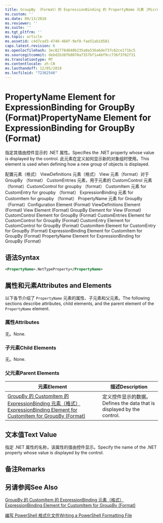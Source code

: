```yaml
---
title: GroupBy （Format）的 ExpressionBinding 的 PropertyName 元素 |Microsoft Docs
ms.custom: ''
ms.date: 09/13/2016
ms.reviewer: ''
ms.suite: ''
ms.tgt_pltfrm: ''
ms.topic: article
ms.assetid: c4d7cad3-4740-468f-9ef8-fae51ab1d581
caps.latest.revision: 6
ms.openlocfilehash: 3ec82778d840b235a0a536a6def37c62ce171bc5
ms.sourcegitcommit: debd2b38fb8070a7357bf1a4bf9cc736f3702f31
ms.translationtype: MT
ms.contentlocale: zh-CN
ms.lasthandoff: 12/05/2019
ms.locfileid: "72362546"
---
```

# <a name="propertyname-element-for-expressionbinding-for-groupby-format"></a><span data-ttu-id="bb967-102">PropertyName Element for ExpressionBinding for GroupBy (Format)</span><span class="sxs-lookup"><span data-stu-id="bb967-102">PropertyName Element for ExpressionBinding for GroupBy (Format)</span></span>

<span data-ttu-id="bb967-103">指定其值由控件显示的 .NET 属性。</span><span class="sxs-lookup"><span data-stu-id="bb967-103">Specifies the .NET property whose value is displayed by the control.</span></span> <span data-ttu-id="bb967-104">此元素在定义如何显示新的对象组时使用。</span><span class="sxs-lookup"><span data-stu-id="bb967-104">This element is used when defining how a new group of objects is displayed.</span></span>

<span data-ttu-id="bb967-105">配置元素（格式） ViewDefinitions 元素（格式） View 元素（format）对于 GroupBy （format） CustomEntries 元素，用于元素的 CustomControl 元素（format）CustomControl for groupby （format） CustomItem 元素 for CustomEntry for groupby （format） ExpressionBinding 元素 for CustomItem for groupby （format） PropertyName 元素 for GroupBy （Format）</span><span class="sxs-lookup"><span data-stu-id="bb967-105">Configuration Element (Format) ViewDefinitions Element (Format) View Element (Format) GroupBy Element for View (Format) CustomControl Element for GroupBy (Format) CustomEntries Element for CustomControl for GroupBy (Format) CustomEntry Element for CustomControl for GroupBy (Format) CustomItem Element for CustomEntry for GroupBy (Format) ExpressionBinding Element for CustomItem for GroupBy (Format) PropertyName Element for ExpressionBinding for GroupBy (Format)</span></span>

## <a name="syntax"></a><span data-ttu-id="bb967-106">语法</span><span class="sxs-lookup"><span data-stu-id="bb967-106">Syntax</span></span>

```xml
<PropertyName>.NetTypeProperty</PropertyName>
```

## <a name="attributes-and-elements"></a><span data-ttu-id="bb967-107">属性和元素</span><span class="sxs-lookup"><span data-stu-id="bb967-107">Attributes and Elements</span></span>

<span data-ttu-id="bb967-108">以下各节介绍了 `PropertyName` 元素的属性、子元素和父元素。</span><span class="sxs-lookup"><span data-stu-id="bb967-108">The following sections describe attributes, child elements, and the parent element of the `PropertyName` element.</span></span>

### <a name="attributes"></a><span data-ttu-id="bb967-109">属性</span><span class="sxs-lookup"><span data-stu-id="bb967-109">Attributes</span></span>

<span data-ttu-id="bb967-110">无。</span><span class="sxs-lookup"><span data-stu-id="bb967-110">None.</span></span>

### <a name="child-elements"></a><span data-ttu-id="bb967-111">子元素</span><span class="sxs-lookup"><span data-stu-id="bb967-111">Child Elements</span></span>

<span data-ttu-id="bb967-112">无。</span><span class="sxs-lookup"><span data-stu-id="bb967-112">None.</span></span>

### <a name="parent-elements"></a><span data-ttu-id="bb967-113">父元素</span><span class="sxs-lookup"><span data-stu-id="bb967-113">Parent Elements</span></span>

|<span data-ttu-id="bb967-114">元素</span><span class="sxs-lookup"><span data-stu-id="bb967-114">Element</span></span>|<span data-ttu-id="bb967-115">描述</span><span class="sxs-lookup"><span data-stu-id="bb967-115">Description</span></span>|
|-------------|-----------------|
|[<span data-ttu-id="bb967-116">GroupBy 的 CustomItem 的 ExpressionBinding 元素（格式）</span><span class="sxs-lookup"><span data-stu-id="bb967-116">ExpressionBinding Element for CustomItem for GroupBy (Format)</span></span>](./expressionbinding-element-for-customitem-for-groupby-format.md)|<span data-ttu-id="bb967-117">定义控件显示的数据。</span><span class="sxs-lookup"><span data-stu-id="bb967-117">Defines the data that is displayed by the control.</span></span>|

## <a name="text-value"></a><span data-ttu-id="bb967-118">文本值</span><span class="sxs-lookup"><span data-stu-id="bb967-118">Text Value</span></span>

<span data-ttu-id="bb967-119">指定 .NET 属性的名称，该属性的值由控件显示。</span><span class="sxs-lookup"><span data-stu-id="bb967-119">Specify the name of the .NET property whose value is displayed by the control.</span></span>

## <a name="remarks"></a><span data-ttu-id="bb967-120">备注</span><span class="sxs-lookup"><span data-stu-id="bb967-120">Remarks</span></span>

## <a name="see-also"></a><span data-ttu-id="bb967-121">另请参阅</span><span class="sxs-lookup"><span data-stu-id="bb967-121">See Also</span></span>

[<span data-ttu-id="bb967-122">GroupBy 的 CustomItem 的 ExpressionBinding 元素（格式）</span><span class="sxs-lookup"><span data-stu-id="bb967-122">ExpressionBinding Element for CustomItem for GroupBy (Format)</span></span>](./expressionbinding-element-for-customitem-for-groupby-format.md)

[<span data-ttu-id="bb967-123">编写 PowerShell 格式化文件</span><span class="sxs-lookup"><span data-stu-id="bb967-123">Writing a PowerShell Formatting File</span></span>](./writing-a-powershell-formatting-file.md)
